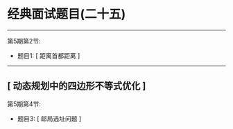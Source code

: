 # 经典面试题目(二十五)

---

第5期第2节:
- 题目1: [ 距离首都距离 ]


---
## [ 动态规划中的四边形不等式优化 ]
第5期第4节:
- 题目3: [ 邮局选址问题 ]


